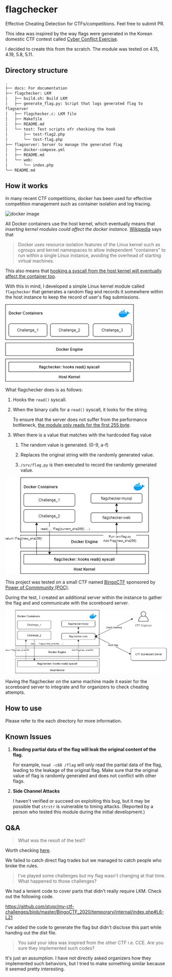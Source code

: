 # flagchecker

Effective Cheating Detection for CTFs/competitions. Feel free to submit PR.

This idea was inspired by the way flags were generated in the Korean domestic CTF contest called [Cyber Conflict Exercise](https://www.cstec.kr/cce2020/).

I decided to create this from the scratch. The module was tested on 4.15, 4.19, 5.8, 5.11.

## Directory structure

```
.
├── docs: For documentation
├── flagchecker: LKM
│   ├── build.sh: Build LKM
│   ├── generate_flag.py: Script that logs generated flag to flagserver
│   ├── flagchecker.c: LKM file
│   ├── Makefile
│   ├── README.md
│   └── test: Test scripts ofr checking the hook
│       ├── test-flag2.php
│       └── test-flag.php
├── flagserver: Server to manage the generated flag
│   ├── docker-compose.yml
│   ├── README.md
│   └── web:
│       └── index.php
└── README.md
```	

## How it works

In many recent CTF competitions, docker has been used for effective competition management such as container isolation and log tracing.

![docker image](https://i.stack.imgur.com/ydLN6.png)



All Docker containers use the host kernel, which eventually means that *inserting kernel modules could affect the docker instance*. [Wikipedia](http://en.wikipedia.org/wiki/Docker_(software)) says that

> Docker uses resource isolation features of the Linux kernel such as cgroups and kernel namespaces to allow independent "containers" to run within a single Linux instance, avoiding the overhead of starting virtual machines.



This also means that <u>hooking a syscall from the host kernel will eventually affect the container too</u>.

With this in mind, I developed a simple Linux kernel module called `flagchecker` that generates a random flag and records it somewhere within the host instance to keep the record of user's flag submissions.

![patched-docker-structure](./docs/docker1.png)



What flagchecker does is as follows:

1. Hooks the `read()` syscall.

2. When the binary calls for a `read()` syscall, it looks for the string.

   To ensure that the server does not suffer from the performance bottleneck, <u>the module only reads for the first 255 byte</u>.

3. When there is a value that matches with the hardcoded flag value

   1. The random value is generated. (0-9, a-f)

   2. Replaces the original string with the randomly generated value.

   3. `/srv/flag.py` is then executed to record the randomly generated value.

      

![docker2](docs/docker2.png)

This project was tested on a small CTF named [BingoCTF](https://bingo.hypwnlab.com/) sponsored by [Power of Commmunity (POC)](http://powerofcommunity.net/).

During the test, I created an additional server within the instance to gather the flag and and communicate with the scoreboard server.

![docker3](docs/docker3.png)

Having the flagchecker on the same machine made it easier for the scoreboard server to integrate and for organizers to check cheating attempts.



## How to use

Please refer to the each directory for more information.

## Known Issues

1. **Reading partial data of the flag will leak the original content of the flag.**

   For example,  `head -c68 /flag` will only read the partial data of the flag, leading to the leakage of the original flag.
   Make sure that the original value of flag is randomly generated and does not conflict with other flags.

2. **Side Channel Attacks**

   I haven't verified or succeed on exploiting this bug, but it may be possible that `strstr` is vulnerable to timing attacks.
   (Reported by a person who tested this module during the initial development.)

## Q&A

> What was the result of the test?

Worth checking [here](https://github.com/stypr/flagchecker/tree/main/docs/examples).

We failed to catch direct flag trades but we managed to catch people who broke the rules.

> I've played some challenges but my flag wasn't changing at that time. What happened to those challenges?

We had a lenient code to cover parts that didn't really require LKM. Check out the following code.

https://github.com/stypr/my-ctf-challenges/blob/master/BingoCTF_2020/temporary/internal/index.php#L6-L21

I've added the code to generate the flag but didn't disclose this part while handing out the dist file.

> You said your idea was inspired from the other CTF i.e. CCE. Are you sure they implemented such codes?

It's just an assumption. I have not directly asked organizers how they implemented such behaviors, but I tried to make something similar because it seemed pretty interesting.
